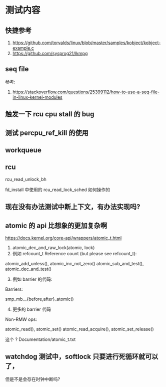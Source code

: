 # 测试内容

## 快捷参考
1. https://github.com/torvalds/linux/blob/master/samples/kobject/kobject-example.c
2. https://github.com/sysprog21/lkmpg

## seq file
参考:
1. https://stackoverflow.com/questions/25399112/how-to-use-a-seq-file-in-linux-kernel-modules

## 触发一下 rcu cpu stall 的 bug

## 测试 percpu_ref_kill 的使用

## workqueue

## rcu
rcu_read_unlock_bh

fd_install 中使用的 rcu_read_lock_sched 如何操作的

## 现在没有办法测试中断上下文，有办法实现吗?

## atomic 的 api 比想象的更加复杂啊
https://docs.kernel.org/core-api/wrappers/atomic_t.html

1. atomic_dec_and_raw_lock(atomic, lock)
2. 例如 refcount_t
Reference count (but please see refcount_t):

  atomic_add_unless(), atomic_inc_not_zero()
  atomic_sub_and_test(), atomic_dec_and_test()

3. 例如 barrier 的代码:

Barriers:

  smp_mb__{before,after}_atomic()

4. 更多的 barrier 代码

Non-RMW ops:

  atomic_read(), atomic_set()
  atomic_read_acquire(), atomic_set_release()

这个 ?
Documentation/atomic_t.txt

## watchdog 测试中，softlock 只要进行死循环就可以了，
但是不是会存在时钟中断吗?

